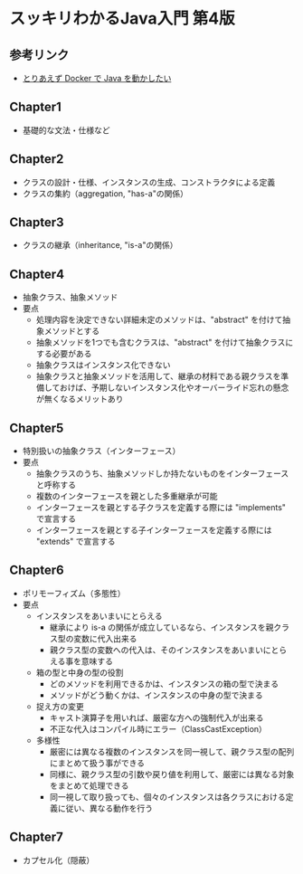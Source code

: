 # スッキリわかるJava入門 第4版

## 参考リンク
- [とりあえず Docker で Java を動かしたい](https://qiita.com/siruku6/items/bb47727770e88b1efc7c)

## Chapter1
- 基礎的な文法・仕様など

## Chapter2
- クラスの設計・仕様、インスタンスの生成、コンストラクタによる定義
- クラスの集約（aggregation, "has-a"の関係）

## Chapter3
- クラスの継承（inheritance, "is-a"の関係）

## Chapter4
- 抽象クラス、抽象メソッド
- 要点
  - 処理内容を決定できない詳細未定のメソッドは、"abstract" を付けて抽象メソッドとする
  - 抽象メソッドを1つでも含むクラスは、"abstract" を付けて抽象クラスにする必要がある
  - 抽象クラスはインスタンス化できない
  - 抽象クラスと抽象メソッドを活用して、継承の材料である親クラスを準備しておけば、予期しないインスタンス化やオーバーライド忘れの懸念が無くなるメリットあり

## Chapter5
- 特別扱いの抽象クラス（インターフェース）
- 要点
  - 抽象クラスのうち、抽象メソッドしか持たないものをインターフェースと呼称する
  - 複数のインターフェースを親とした多重継承が可能
  - インターフェースを親とする子クラスを定義する際には "implements" で宣言する
  - インターフェースを親とする子インターフェースを定義する際には "extends" で宣言する

## Chapter6
- ポリモーフィズム（多態性）
- 要点
  - インスタンスをあいまいにとらえる
    - 継承により is-a の関係が成立しているなら、インスタンスを親クラス型の変数に代入出来る
    - 親クラス型の変数への代入は、そのインスタンスをあいまいにとらえる事を意味する
  - 箱の型と中身の型の役割
    - どのメソッドを利用できるかは、インスタンスの箱の型で決まる
    - メソッドがどう動くかは、インスタンスの中身の型で決まる
  - 捉え方の変更
    - キャスト演算子を用いれば、厳密な方への強制代入が出来る
    - 不正な代入はコンパイル時にエラー（ClassCastException）
  - 多様性
    - 厳密には異なる複数のインスタンスを同一視して、親クラス型の配列にまとめて扱う事ができる
    - 同様に、親クラス型の引数や戻り値を利用して、厳密には異なる対象をまとめて処理できる
    - 同一視して取り扱っても、個々のインスタンスは各クラスにおける定義に従い、異なる動作を行う

## Chapter7
- カプセル化（隠蔽）
